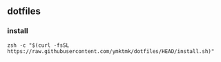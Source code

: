 ## dotfiles

### install

```
zsh -c "$(curl -fsSL https://raw.githubusercontent.com/ymktmk/dotfiles/HEAD/install.sh)"
```
